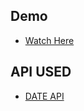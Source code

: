 ## Demo
- [Watch Here](https://competent-agnesi-78e453.netlify.app)

## API USED
- [DATE API](https://developer.mozilla.org/en-US/docs/Web/JavaScript/Reference/Global_Objects/Date)
